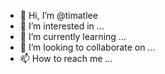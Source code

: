 - 👋 Hi, I’m @timatlee
- 👀 I’m interested in ...
- 🌱 I’m currently learning ...
- 💞️ I’m looking to collaborate on ...
- 📫 How to reach me ...

<!---
timatlee/timatlee is a ✨ special ✨ repository because its `README.md` (this file) appears on your GitHub profile.
You can click the Preview link to take a look at your changes.
--->
